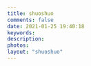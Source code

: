 ```yaml
---
title: shuoshuo
comments: false
date: 2021-01-25 19:40:18
keywords:
description:
photos:
layout: "shuoshuo"
---
```

